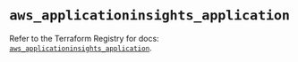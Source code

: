 # `aws_applicationinsights_application`

Refer to the Terraform Registry for docs: [`aws_applicationinsights_application`](https://registry.terraform.io/providers/hashicorp/aws/5.84.0/docs/resources/applicationinsights_application).
